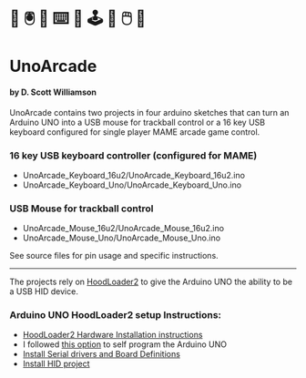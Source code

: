 # :space_invader: :trackball: :space_invader:	:keyboard: :space_invader: :joystick: :space_invader: :computer_mouse: :space_invader:
# UnoArcade
#### by D. Scott Williamson

UnoArcade contains two projects in four arduino sketches that can turn an Arduino UNO into a USB mouse for trackball control or a 16 key USB keyboard configured for single player MAME arcade game control.

### 16 key USB keyboard controller (configured for MAME)
* UnoArcade_Keyboard_16u2/UnoArcade_Keyboard_16u2.ino
* UnoArcade_Keyboard_Uno/UnoArcade_Keyboard_Uno.ino

### USB Mouse for trackball control
* UnoArcade_Mouse_16u2/UnoArcade_Mouse_16u2.ino
* UnoArcade_Mouse_Uno/UnoArcade_Mouse_Uno.ino

See source files for pin usage and specific instructions.

-----

The projects rely on [HoodLoader2](https://github.com/NicoHood/HoodLoader2) to give the Arduino UNO the ability to be a USB HID device.

### Arduino UNO HoodLoader2 setup Instructions:
* [HoodLoader2 Hardware Installation instructions](https://github.com/NicoHood/HoodLoader2/wiki/Hardware-Installation)
 * I followed [this option](https://github.com/NicoHood/HoodLoader2/wiki/Installation-sketch-%28standalone-Arduino-Uno-Mega%29) to self program the Arduino UNO
* [Install Serial drivers and Board Definitions](https://github.com/NicoHood/HoodLoader2/wiki/Software-Installation)
* [Install HID project](https://github.com/NicoHood/HID/wiki/Installation)


